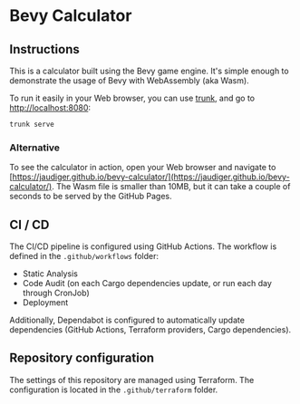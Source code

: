 # Bevy Calculator

## Instructions

This is a calculator built using the Bevy game engine. It's simple enough to demonstrate the usage of Bevy with WebAssembly (aka Wasm).

To run it easily in your Web browser, you can use [trunk](https://trunkrs.dev), and go to [http://localhost:8080](http://localhost:8080):

```bash
trunk serve
```

### Alternative

To see the calculator in action, open your Web browser and navigate to [https://jaudiger.github.io/bevy-calculator/](https://jaudiger.github.io/bevy-calculator/). The Wasm file is smaller than 10MB, but it can take a couple of seconds to be served by the GitHub Pages.

## CI / CD

The CI/CD pipeline is configured using GitHub Actions. The workflow is defined in the `.github/workflows` folder:

- Static Analysis
- Code Audit (on each Cargo dependencies update, or run each day through CronJob)
- Deployment

Additionally, Dependabot is configured to automatically update dependencies (GitHub Actions, Terraform providers, Cargo dependencies).

## Repository configuration

The settings of this repository are managed using Terraform. The configuration is located in the `.github/terraform` folder.
